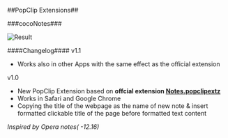 ##PopClip Extensions##

###cocoNotes###

![Result](http://drive.joysr.com/images/cocoNoteEx.png "Result")

####Changelog####
v1.1
* Works also in other Apps with the same effect as the official extension

v1.0
* New PopClip Extension based on __offcial extension [Notes.popclipextz](https://github.com/pilotmoon/PopClip-Extensions/tree/master/extensions)__
* Works in Safari and Google Chrome
* Copying the title of the webpage as the name of new note & insert formatted clickable title of the page before formatted text content

_Inspired by Opera notes( -12.16)_
